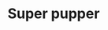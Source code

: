 ---
layout: item
raw_url: https://prdwebappstorage.blob.core.windows.net/kansaspattons/images/gallery-2009-10-31/img59033.jpg
thumb_url: https://prdwebappstorage.blob.core.windows.net/kansaspattons/images/gallery-2009-10-31/thumb_img59033.jpg
post: blog/2009-10-31-halloween.md
index: 3
title: Super pupper
---